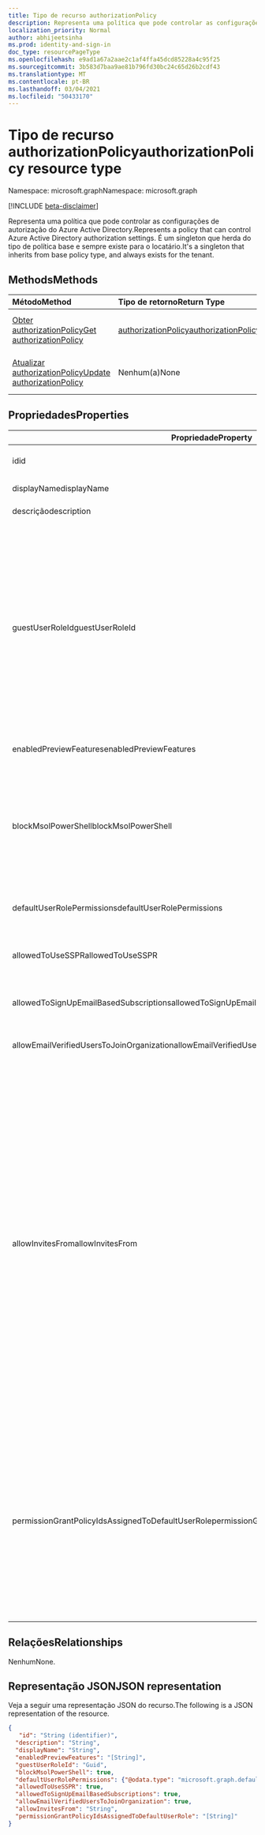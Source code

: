 ```yaml
---
title: Tipo de recurso authorizationPolicy
description: Representa uma política que pode controlar as configurações de autorização do Azure Active Directory.
localization_priority: Normal
author: abhijeetsinha
ms.prod: identity-and-sign-in
doc_type: resourcePageType
ms.openlocfilehash: e9ad1a67a2aae2c1af4ffa45dcd85228a4c95f25
ms.sourcegitcommit: 3b583d7baa9ae81b796fd30bc24c65d26b2cdf43
ms.translationtype: MT
ms.contentlocale: pt-BR
ms.lasthandoff: 03/04/2021
ms.locfileid: "50433170"
---
```

# <a name="authorizationpolicy-resource-type"></a><span data-ttu-id="b3a5a-103">Tipo de recurso authorizationPolicy</span><span class="sxs-lookup"><span data-stu-id="b3a5a-103">authorizationPolicy resource type</span></span>

<span data-ttu-id="b3a5a-104">Namespace: microsoft.graph</span><span class="sxs-lookup"><span data-stu-id="b3a5a-104">Namespace: microsoft.graph</span></span>

[!INCLUDE [beta-disclaimer](../../includes/beta-disclaimer.md)]

<span data-ttu-id="b3a5a-105">Representa uma política que pode controlar as configurações de autorização do Azure Active Directory.</span><span class="sxs-lookup"><span data-stu-id="b3a5a-105">Represents a policy that can control Azure Active Directory authorization settings.</span></span> <span data-ttu-id="b3a5a-106">É um singleton que herda do tipo de política base e sempre existe para o locatário.</span><span class="sxs-lookup"><span data-stu-id="b3a5a-106">It's a singleton that inherits from base policy type, and always exists for the tenant.</span></span> 

## <a name="methods"></a><span data-ttu-id="b3a5a-107">Methods</span><span class="sxs-lookup"><span data-stu-id="b3a5a-107">Methods</span></span>

| <span data-ttu-id="b3a5a-108">Método</span><span class="sxs-lookup"><span data-stu-id="b3a5a-108">Method</span></span>       | <span data-ttu-id="b3a5a-109">Tipo de retorno</span><span class="sxs-lookup"><span data-stu-id="b3a5a-109">Return Type</span></span> | <span data-ttu-id="b3a5a-110">Descrição</span><span class="sxs-lookup"><span data-stu-id="b3a5a-110">Description</span></span> |
|:-------------|:------------|:------------|
| [<span data-ttu-id="b3a5a-111">Obter authorizationPolicy</span><span class="sxs-lookup"><span data-stu-id="b3a5a-111">Get authorizationPolicy</span></span>](../api/authorizationpolicy-get.md) | [<span data-ttu-id="b3a5a-112">authorizationPolicy</span><span class="sxs-lookup"><span data-stu-id="b3a5a-112">authorizationPolicy</span></span>](authorizationpolicy.md) | <span data-ttu-id="b3a5a-113">Leia o objeto authorizationPolicy.</span><span class="sxs-lookup"><span data-stu-id="b3a5a-113">Read the authorizationPolicy object.</span></span> |
| [<span data-ttu-id="b3a5a-114">Atualizar authorizationPolicy</span><span class="sxs-lookup"><span data-stu-id="b3a5a-114">Update authorizationPolicy</span></span>](../api/authorizationpolicy-update.md) | <span data-ttu-id="b3a5a-115">Nenhum(a)</span><span class="sxs-lookup"><span data-stu-id="b3a5a-115">None</span></span> | <span data-ttu-id="b3a5a-116">Atualize o objeto authorizationPolicy.</span><span class="sxs-lookup"><span data-stu-id="b3a5a-116">Update the authorizationPolicy object.</span></span> |

## <a name="properties"></a><span data-ttu-id="b3a5a-117">Propriedades</span><span class="sxs-lookup"><span data-stu-id="b3a5a-117">Properties</span></span>  
| <span data-ttu-id="b3a5a-118">Propriedade</span><span class="sxs-lookup"><span data-stu-id="b3a5a-118">Property</span></span> | <span data-ttu-id="b3a5a-119">Tipo</span><span class="sxs-lookup"><span data-stu-id="b3a5a-119">Type</span></span> | <span data-ttu-id="b3a5a-120">Descrição</span><span class="sxs-lookup"><span data-stu-id="b3a5a-120">Description</span></span> | 
|-|-|-|
|<span data-ttu-id="b3a5a-121">id</span><span class="sxs-lookup"><span data-stu-id="b3a5a-121">id</span></span>|<span data-ttu-id="b3a5a-122">String</span><span class="sxs-lookup"><span data-stu-id="b3a5a-122">String</span></span>| <span data-ttu-id="b3a5a-123">ID da política de autorização.</span><span class="sxs-lookup"><span data-stu-id="b3a5a-123">ID of the authorization policy.</span></span> <span data-ttu-id="b3a5a-124">Obrigatório.</span><span class="sxs-lookup"><span data-stu-id="b3a5a-124">Required.</span></span> <span data-ttu-id="b3a5a-125">Somente leitura.</span><span class="sxs-lookup"><span data-stu-id="b3a5a-125">Read-only.</span></span>| 
|<span data-ttu-id="b3a5a-126">displayName</span><span class="sxs-lookup"><span data-stu-id="b3a5a-126">displayName</span></span>|<span data-ttu-id="b3a5a-127">String</span><span class="sxs-lookup"><span data-stu-id="b3a5a-127">String</span></span>| <span data-ttu-id="b3a5a-128">Nome de exibição para esta política.</span><span class="sxs-lookup"><span data-stu-id="b3a5a-128">Display name for this policy.</span></span> |  
|<span data-ttu-id="b3a5a-129">descrição</span><span class="sxs-lookup"><span data-stu-id="b3a5a-129">description</span></span>|<span data-ttu-id="b3a5a-130">String</span><span class="sxs-lookup"><span data-stu-id="b3a5a-130">String</span></span>| <span data-ttu-id="b3a5a-131">Descrição dessa política.</span><span class="sxs-lookup"><span data-stu-id="b3a5a-131">Description of this policy.</span></span>|  
|<span data-ttu-id="b3a5a-132">guestUserRoleId</span><span class="sxs-lookup"><span data-stu-id="b3a5a-132">guestUserRoleId</span></span>|<span data-ttu-id="b3a5a-133">Guid</span><span class="sxs-lookup"><span data-stu-id="b3a5a-133">Guid</span></span>| <span data-ttu-id="b3a5a-134">Representa modelo de funçãoId para a função que deve ser concedida ao usuário convidado.</span><span class="sxs-lookup"><span data-stu-id="b3a5a-134">Represents role templateId for the role that should be granted to guest user.</span></span> <span data-ttu-id="b3a5a-135">Consulte [Listar unifiedRoleDefinitions](../api/rbacapplication-list-roledefinitions.md) para encontrar a lista de modelos de função disponíveis.</span><span class="sxs-lookup"><span data-stu-id="b3a5a-135">Refer to [List unifiedRoleDefinitions](../api/rbacapplication-list-roledefinitions.md) to find the list of available role templates.</span></span> <span data-ttu-id="b3a5a-136">Atualmente, há suporte para funções a seguir: Usuário (a0b1b346-4d3e-4e8b-98f8-753987be4970), Usuário Convidado (10dae51f-b6af-40 16-8d66-8c2a99b929b3) e Usuário Convidado Restrito (2af84b1e-32c8-42b7-82bc-daa82404023b).</span><span class="sxs-lookup"><span data-stu-id="b3a5a-136">Currently following roles are supported: User (a0b1b346-4d3e-4e8b-98f8-753987be4970), Guest User (10dae51f-b6af-4016-8d66-8c2a99b929b3), and Restricted Guest User (2af84b1e-32c8-42b7-82bc-daa82404023b).</span></span> | 
|<span data-ttu-id="b3a5a-137">enabledPreviewFeatures</span><span class="sxs-lookup"><span data-stu-id="b3a5a-137">enabledPreviewFeatures</span></span>|<span data-ttu-id="b3a5a-138">Coleção de cadeias de caracteres</span><span class="sxs-lookup"><span data-stu-id="b3a5a-138">String collection</span></span>| <span data-ttu-id="b3a5a-139">Lista de recursos habilitados para visualização privada no locatário.</span><span class="sxs-lookup"><span data-stu-id="b3a5a-139">List of features enabled for private preview on the tenant.</span></span> | 
|<span data-ttu-id="b3a5a-140">blockMsolPowerShell</span><span class="sxs-lookup"><span data-stu-id="b3a5a-140">blockMsolPowerShell</span></span>|<span data-ttu-id="b3a5a-141">Booliano</span><span class="sxs-lookup"><span data-stu-id="b3a5a-141">Boolean</span></span>| <span data-ttu-id="b3a5a-142">Para desabilitar o uso do MSOL PowerShell, de definir essa propriedade como true.</span><span class="sxs-lookup"><span data-stu-id="b3a5a-142">To disable the use of MSOL PowerShell set this property to true.</span></span> <span data-ttu-id="b3a5a-143">A configuração como true também desabilitará o acesso baseado no usuário ao ponto de extremidade de serviço herdado usado pelo MSOL PowerShell.</span><span class="sxs-lookup"><span data-stu-id="b3a5a-143">Setting to true will also disable user-based access to the legacy service endpoint used by MSOL PowerShell.</span></span> <span data-ttu-id="b3a5a-144">Isso não afeta o Azure AD Connect ou o Microsoft Graph.</span><span class="sxs-lookup"><span data-stu-id="b3a5a-144">This does not affect Azure AD Connect or Microsoft Graph.</span></span> | 
|<span data-ttu-id="b3a5a-145">defaultUserRolePermissions</span><span class="sxs-lookup"><span data-stu-id="b3a5a-145">defaultUserRolePermissions</span></span>|[<span data-ttu-id="b3a5a-146">defaultUserRolePermissions</span><span class="sxs-lookup"><span data-stu-id="b3a5a-146">defaultUserRolePermissions</span></span>](defaultUserRolePermissions.md)| <span data-ttu-id="b3a5a-147">Especifica determinadas permissões personalizáveis para a função de usuário padrão.</span><span class="sxs-lookup"><span data-stu-id="b3a5a-147">Specifies certain customizable permissions for default user role.</span></span> | 
|<span data-ttu-id="b3a5a-148">allowedToUseSSPR</span><span class="sxs-lookup"><span data-stu-id="b3a5a-148">allowedToUseSSPR</span></span>|<span data-ttu-id="b3a5a-149">Booliano</span><span class="sxs-lookup"><span data-stu-id="b3a5a-149">Boolean</span></span>| <span data-ttu-id="b3a5a-150">Indica se o recurso Self-Serve redefinição de senha pode ser usado pelos usuários no locatário.</span><span class="sxs-lookup"><span data-stu-id="b3a5a-150">Indicates whether the Self-Serve Password Reset feature can be used by users on the tenant.</span></span> | 
|<span data-ttu-id="b3a5a-151">allowedToSignUpEmailBasedSubscriptions</span><span class="sxs-lookup"><span data-stu-id="b3a5a-151">allowedToSignUpEmailBasedSubscriptions</span></span>|<span data-ttu-id="b3a5a-152">Booliano</span><span class="sxs-lookup"><span data-stu-id="b3a5a-152">Boolean</span></span>| <span data-ttu-id="b3a5a-153">Indica se os usuários podem se inscrever para assinaturas baseadas em email.</span><span class="sxs-lookup"><span data-stu-id="b3a5a-153">Indicates whether users can sign up for email based subscriptions.</span></span> | 
|<span data-ttu-id="b3a5a-154">allowEmailVerifiedUsersToJoinOrganization</span><span class="sxs-lookup"><span data-stu-id="b3a5a-154">allowEmailVerifiedUsersToJoinOrganization</span></span>|<span data-ttu-id="b3a5a-155">Booliano</span><span class="sxs-lookup"><span data-stu-id="b3a5a-155">Boolean</span></span>| <span data-ttu-id="b3a5a-156">Indica se um usuário pode ingressar no locatário por validação de email.</span><span class="sxs-lookup"><span data-stu-id="b3a5a-156">Indicates whether a user can join the tenant by email validation.</span></span> | 
|<span data-ttu-id="b3a5a-157">allowInvitesFrom</span><span class="sxs-lookup"><span data-stu-id="b3a5a-157">allowInvitesFrom</span></span>|<span data-ttu-id="b3a5a-158">String</span><span class="sxs-lookup"><span data-stu-id="b3a5a-158">String</span></span>|<span data-ttu-id="b3a5a-159">Indica quem pode convidar usuários externos para a organização.</span><span class="sxs-lookup"><span data-stu-id="b3a5a-159">Indicates who can invite external users to the organization.</span></span> <span data-ttu-id="b3a5a-160">Os valores possíveis são:</span><span class="sxs-lookup"><span data-stu-id="b3a5a-160">Possible values are:</span></span><ul><li><span data-ttu-id="b3a5a-161">`none` - Impedir que todos, incluindo administradores, convidam usuários externos.</span><span class="sxs-lookup"><span data-stu-id="b3a5a-161">`none` - Prevent everyone, including admins, from inviting external users.</span></span> <span data-ttu-id="b3a5a-162">Configuração padrão para o Governo dos EUA.</span><span class="sxs-lookup"><span data-stu-id="b3a5a-162">Default setting for US Government.</span></span></li><li><span data-ttu-id="b3a5a-163">`adminsAndGuestInviters` - Permitir que os membros das funções Administradores Globais, Administradores de Usuários e Convidados convidem usuários externos.</span><span class="sxs-lookup"><span data-stu-id="b3a5a-163">`adminsAndGuestInviters` - Allow members of Global Administrators, User Administrators, and Guest Inviter roles to invite external users.</span></span></li><li><span data-ttu-id="b3a5a-164">`adminsGuestInvitersAndAllMembers` - Permitir que as funções de administrador acima e todos os outros membros da função de usuário convidem usuários externos.</span><span class="sxs-lookup"><span data-stu-id="b3a5a-164">`adminsGuestInvitersAndAllMembers` - Allow the above admin roles and all other User role members to invite external users.</span></span></li><li><span data-ttu-id="b3a5a-165">`everyone` - Permitir que todos na organização, incluindo usuários convidados, convidem usuários externos.</span><span class="sxs-lookup"><span data-stu-id="b3a5a-165">`everyone` - Allow everyone in the organization, including guest users, to invite external users.</span></span> <span data-ttu-id="b3a5a-166">Configuração padrão para todos os ambientes de nuvem, exceto o Governo dos EUA.</span><span class="sxs-lookup"><span data-stu-id="b3a5a-166">Default setting for all cloud environments except US Government.</span></span></li></ul> |
|<span data-ttu-id="b3a5a-167">permissionGrantPolicyIdsAssignedToDefaultUserRole</span><span class="sxs-lookup"><span data-stu-id="b3a5a-167">permissionGrantPolicyIdsAssignedToDefaultUserRole</span></span>|<span data-ttu-id="b3a5a-168">Coleção de cadeias de caracteres</span><span class="sxs-lookup"><span data-stu-id="b3a5a-168">String collection</span></span>|<span data-ttu-id="b3a5a-169">Indica se o consentimento do usuário para aplicativos é permitido e, se for, qual política de consentimento de aplicativo (permissionGrantPolicy) rege a permissão para que os usuários concedam consentimento.</span><span class="sxs-lookup"><span data-stu-id="b3a5a-169">Indicates if user consent to apps is allowed, and if it is, which app consent policy (permissionGrantPolicy) governs the permission for users to grant consent.</span></span> <span data-ttu-id="b3a5a-170">Os valores devem estar no formato `managePermissionGrantsForSelf.{id}` , onde é a id de uma política de consentimento de aplicativo interna ou `{id}` [personalizada.](/azure/active-directory/manage-apps/manage-app-consent-policies) </span><span class="sxs-lookup"><span data-stu-id="b3a5a-170">Values should be in the format `managePermissionGrantsForSelf.{id}`, where `{id}` is the **id** of a built-in or custom [app consent policy](/azure/active-directory/manage-apps/manage-app-consent-policies).</span></span> <span data-ttu-id="b3a5a-171">Uma lista vazia indica que o consentimento do usuário para aplicativos está desabilitado.</span><span class="sxs-lookup"><span data-stu-id="b3a5a-171">An empty list indicates user consent to apps is disabled.</span></span> |

## <a name="relationships"></a><span data-ttu-id="b3a5a-172">Relações</span><span class="sxs-lookup"><span data-stu-id="b3a5a-172">Relationships</span></span>

<span data-ttu-id="b3a5a-173">Nenhum</span><span class="sxs-lookup"><span data-stu-id="b3a5a-173">None.</span></span>

## <a name="json-representation"></a><span data-ttu-id="b3a5a-174">Representação JSON</span><span class="sxs-lookup"><span data-stu-id="b3a5a-174">JSON representation</span></span>

<span data-ttu-id="b3a5a-175">Veja a seguir uma representação JSON do recurso.</span><span class="sxs-lookup"><span data-stu-id="b3a5a-175">The following is a JSON representation of the resource.</span></span>

<!-- {
  "blockType": "resource",
  "optionalProperties": [

  ],
  "@odata.type": "microsoft.graph.authorizationPolicy",
  "keyProperty": "id"
}-->

```json
{
   "id": "String (identifier)",
  "description": "String",
  "displayName": "String",
  "enabledPreviewFeatures": "[String]",
  "guestUserRoleId": "Guid",
  "blockMsolPowerShell": true,
  "defaultUserRolePermissions": {"@odata.type": "microsoft.graph.defaultUserRolePermissions"},
  "allowedToUseSSPR": true,
  "allowedToSignUpEmailBasedSubscriptions": true,
  "allowEmailVerifiedUsersToJoinOrganization": true,
  "allowInvitesFrom": "String",
  "permissionGrantPolicyIdsAssignedToDefaultUserRole": "[String]"
}
```
